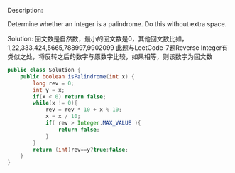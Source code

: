 Description:

Determine whether an integer is a palindrome. Do this without extra space.

Solution:
回文数是自然数，最小的回文数是0，其他回文数比如，1,22,333,424,5665,788997,9902099
此题与LeetCode-7题Reverse Integer有类似之处，将反转之后的数字与原数字比较，如果相等，则该数字为回文数
```java
public class Solution {
    public boolean isPalindrome(int x) {
        long rev = 0;
        int y = x;
        if(x < 0) return false;
        while(x != 0){
            rev = rev * 10 + x % 10;
            x = x / 10;
            if( rev > Integer.MAX_VALUE ){
                return false;
            }
        }
        return (int)rev==y?true:false;
    }
}
```